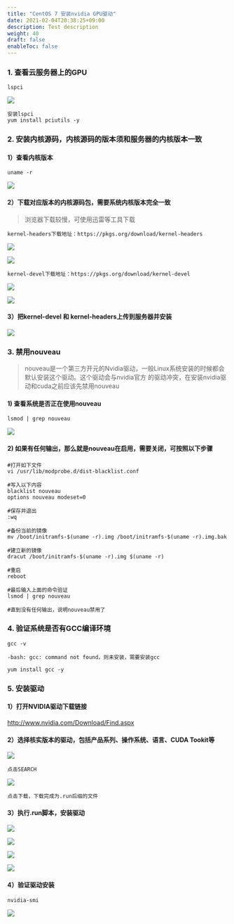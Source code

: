 ```yaml
---
title: "CentOS 7 安装nvidia GPU驱动"
date: 2021-02-04T20:38:25+09:00
description: Test description
weight: 40
draft: false
enableToc: false
---
```


### 1. 查看云服务器上的GPU

    lspci

![](../../_images/lspci.jpg)

    安装lspci
    yum install pciutils -y

### 2. 安装内核源码，内核源码的版本须和服务器的内核版本一致

#### 1）查看内核版本

    uname -r

![](../../_images/uname.png)

#### 2）下载对应版本的内核源码包，需要系统内核版本完全一致

> 浏览器下载较慢，可使用迅雷等工具下载

    kernel-headers下载地址：https://pkgs.org/download/kernel-headers

![](../../_images/header.jpg)

![](../../_images/header2.png)

    kernel-devel下载地址：https://pkgs.org/download/kernel-devel

![](../../_images/devel.jpg)

![](../../_images/devel2.png)

#### 3）把kernel-devel 和 kernel-headers上传到服务器并安装

![](../../_images/install-kernel.png)

### 3. 禁用nouveau

> nouveau是一个第三方开元的Nvidia驱动，一般Linux系统安装的时候都会默认安装这个驱动。这个驱动会与nvidia官方
的驱动冲突，在安装nvidia驱动和cuda之前应该先禁用nouveau

#### 1) 查看系统是否正在使用nouveau

    lsmod | grep nouveau

![](../../_images/nouveau.png)

#### 2) 如果有任何输出，那么就是nouveau在启用，需要关闭，可按照以下步骤

    #打开如下文件
    vi /usr/lib/modprobe.d/dist-blacklist.conf

    #写入以下内容
    blacklist nouveau
    options nouveau modeset=0

    #保存并退出
    :wq

    #备份当前的镜像
    mv /boot/initramfs-$(uname -r).img /boot/initramfs-$(uname -r).img.bak

    #建立新的镜像
    dracut /boot/initramfs-$(uname -r).img $(uname -r)

    #重启
    reboot

    #最后输入上面的命令验证
    lsmod | grep nouveau

    #直到没有任何输出，说明nouveau禁用了

### 4. 验证系统是否有GCC编译环境

    gcc -v

    -bash: gcc: command not found，则未安装，需要安装gcc

    yum install gcc -y

### 5. 安装驱动

#### 1）打开NVIDIA驱动下载链接
http://www.nvidia.com/Download/Find.aspx

#### 2）选择核实版本的驱动，包括产品系列、操作系统、语言、CUDA Tookit等

![](../../_images/driver.png)

    点击SEARCH

![](../../_images/search.png)

    点击下载，下载完成为.run后缀的文件

#### 3）执行.run脚本，安装驱动

![](../../_images/run.png)

![](../../_images/run2.png)

![](../../_images/run3.png)

![](../../_images/run4.png)

#### 4）验证驱动安装

    nvidia-smi

![](../../_images/smi.png)

